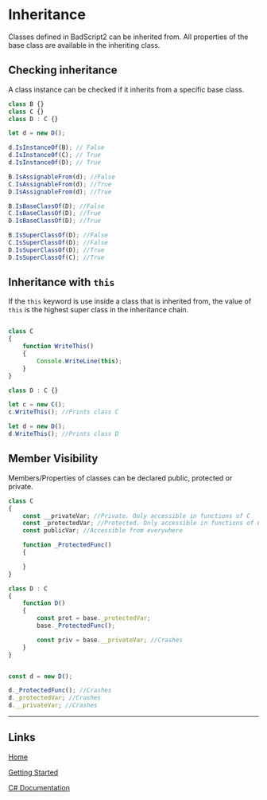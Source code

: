 # Inheritance

Classes defined in BadScript2 can be inherited from.
All properties of the base class are available in the inheriting class.


## Checking inheritance

A class instance can be checked if it inherits from a specific base class.

```js
class B {}
class C {}
class D : C {}

let d = new D();

d.IsInstanceOf(B); // False
d.IsInstanceOf(C); // True
d.IsInstanceOf(D); // True

B.IsAssignableFrom(d); //False
C.IsAssignableFrom(d); //True
D.IsAssignableFrom(d); //True

B.IsBaseClassOf(D); //False
C.IsBaseClassOf(D); //True
D.IsBaseClassOf(D); //True

B.IsSuperClassOf(D); //False
C.IsSuperClassOf(D); //False
D.IsSuperClassOf(D); //True
D.IsSuperClassOf(C); //True

```

## Inheritance with `this`

If the `this` keyword is use inside a class that is inherited from, the value of `this` is the highest super class in the inheritance chain.

```js

class C 
{
	function WriteThis()
	{
		Console.WriteLine(this);
	}
}

class D : C {}

let c = new C();
c.WriteThis(); //Prints class C

let d = new D();
d.WriteThis(); //Prints class D

```

## Member Visibility

Members/Properties of classes can be declared public, protected or private.

```js
class C
{
	const __privateVar; //Private. Only accessible in functions of C
	const _protectedVar; //Protected. Only accessible in functions of C and functions of inheriting classes
	const publicVar; //Accessible from everywhere

	function _ProtectedFunc()
	{

	}
}

class D : C
{
	function D()
	{
		const prot = base._protectedVar;
		base._ProtectedFunc();

		const priv = base.__privateVar; //Crashes
	}
}


const d = new D();

d._ProtectedFunc(); //Crashes
d._protectedVar; //Crashes
d.__privateVar; //Crashes

```

___

## Links

[Home](../../Readme.md)

[Getting Started](../../GettingStarted.md)

[C# Documentation](/index.html)